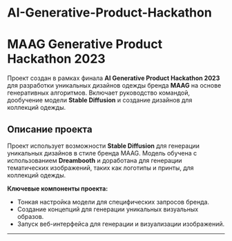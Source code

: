 # AI-Generative-Product-Hackathon
# **MAAG Generative Product Hackathon 2023**

Проект создан в рамках финала **AI Generative Product Hackathon 2023** для разработки уникальных дизайнов одежды бренда **MAAG** на основе генеративных алгоритмов. Включает руководство командой, дообучение модели **Stable Diffusion** и создание дизайнов для коллекций одежды.

## **Описание проекта**

Проект использует возможности **Stable Diffusion** для генерации уникальных дизайнов в стиле бренда MAAG. Модель обучена с использованием **Dreambooth** и доработана для генерации тематических изображений, таких как логотипы и принты, для коллекций одежды.

**Ключевые компоненты проекта:**
- Тонкая настройка модели для специфических запросов бренда.
- Создание концепций для генерации уникальных визуальных образов.
- Запуск веб-интерфейса для генерации и визуализации изображений.
---


